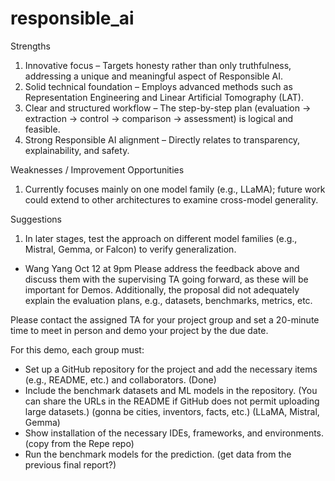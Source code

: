 # responsible_ai

Strengths
 1. Innovative focus – Targets honesty rather than only truthfulness, addressing a unique and meaningful aspect of Responsible AI.
 2. Solid technical foundation – Employs advanced methods such as Representation Engineering and Linear Artificial Tomography (LAT).
 3. Clear and structured workflow – The step-by-step plan (evaluation → extraction → control → comparison → assessment) is logical and feasible.
 4. Strong Responsible AI alignment – Directly relates to transparency, explainability, and safety.


Weaknesses / Improvement Opportunities
 1. Currently focuses mainly on one model family (e.g., LLaMA); future work could extend to other architectures to examine cross-model generality.

Suggestions
 1. In later stages, test the approach on different model families (e.g., Mistral, Gemma, or Falcon) to verify generalization.

- Wang Yang
Oct 12 at 9pm
Please address the feedback above and discuss them with the supervising TA going forward, as these will be important for Demos. Additionally, the proposal did not adequately explain the evaluation plans, e.g., datasets, benchmarks, metrics, etc.

Please contact the assigned TA for your project group and set a 20-minute time to meet in person and demo your project by the due date. 

For this demo, each group must:

- Set up a GitHub repository for the project and add the necessary items (e.g., README, etc.) and collaborators. (Done)
- Include the benchmark datasets and ML models in the repository. (You can share the URLs in the README if GitHub does not permit uploading large datasets.) (gonna be cities, inventors, facts, etc.) (LLaMA, Mistral, Gemma)
- Show installation of the necessary IDEs, frameworks, and environments. (copy from the Repe repo) 
- Run the benchmark models for the prediction. (get data from the previous final report?)
